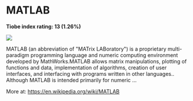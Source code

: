 # MATLAB
**Tiobe index rating: 13 (1.26%)**



![](https://assets.stickpng.com/thumbs/621f8f94654abf384c30d63c.png)

MATLAB (an abbreviation of "MATrix LABoratory") is a proprietary multi-paradigm programming language and numeric computing environment developed by MathWorks.MATLAB allows matrix manipulations, plotting of functions and data, implementation of algorithms, creation of user interfaces, and interfacing with programs written in other languages.. Although MATLAB is intended primarily for numeric ...

More at: https://en.wikipedia.org/wiki/MATLAB
